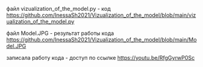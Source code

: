 файл  vizualization_of_the_model.py - код https://github.com/InessaSh2021/Vizualization_of_the_model/blob/main/vizualization_of_the_model.py

файл  Model.JPG - результат работы кода https://github.com/InessaSh2021/Vizualization_of_the_model/blob/main/Model.JPG 

записала работу кода - доступ по ссылке https://youtu.be/RfgGyrwP0Sc  
